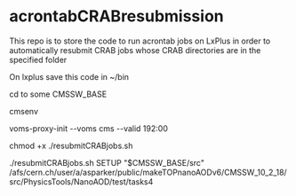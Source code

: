 # acrontabCRABresubmission
This repo is to store the code to run acrontab jobs on LxPlus in order to automatically resubmit CRAB jobs whose CRAB directories are in the specified folder

On lxplus save this code in ~/bin


cd to some CMSSW_BASE

cmsenv

voms-proxy-init --voms cms --valid 192:00 



chmod +x ./resubmitCRABjobs.sh

./resubmitCRABjobs.sh SETUP "$CMSSW_BASE/src" /afs/cern.ch/user/a/asparker/public/makeTOPnanoAODv6/CMSSW_10_2_18/src/PhysicsTools/NanoAOD/test/tasks4
